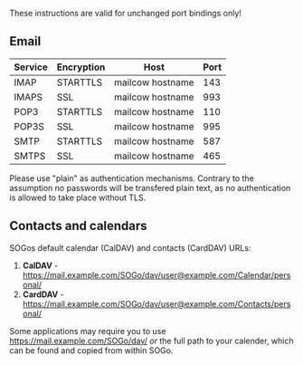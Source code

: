 These instructions are valid for unchanged port bindings only!

## Email

|Service|Encryption|Host|Port|
|--- |--- |--- |--- |
|IMAP|STARTTLS|<span class="client_variables_available"> <code><span class="client_var_host"></span></code></span><span class="client_variables_unavailable">mailcow hostname</span>|143|
|IMAPS|SSL|<span class="client_variables_available"> <code><span class="client_var_host"></span></code></span><span class="client_variables_unavailable">mailcow hostname</span>|993|
|POP3|STARTTLS|<span class="client_variables_available"> <code><span class="client_var_host"></span></code></span><span class="client_variables_unavailable">mailcow hostname</span>|110|
|POP3S|SSL|<span class="client_variables_available"> <code><span class="client_var_host"></span></code></span><span class="client_variables_unavailable">mailcow hostname</span>|995|
|SMTP|STARTTLS|<span class="client_variables_available"> <code><span class="client_var_host"></span></span></code></span><span class="client_variables_unavailable">mailcow hostname</span>|587|
|SMTPS|SSL|<span class="client_variables_available"> <code><span class="client_var_host"></span></code></span><span class="client_variables_unavailable">mailcow hostname</span>|465|

Please use "plain" as authentication mechanisms. Contrary to the assumption no passwords will be transfered plain text, as no authentication is allowed to take place without TLS.

## Contacts and calendars

SOGos default calendar (CalDAV) and contacts (CardDAV) URLs:

1. **CalDAV** - https://mail.example.com/SOGo/dav/user@example.com/Calendar/personal/
2. **CardDAV** - https://mail.example.com/SOGo/dav/user@example.com/Contacts/personal/

Some applications may require you to use https://mail.example.com/SOGo/dav/ _or_ the full path to your calender, which can be found and copied from within SOGo.
